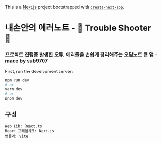 This is a [Next.js](https://nextjs.org/) project bootstrapped with [`create-next-app`](https://github.com/vercel/next.js/tree/canary/packages/create-next-app).

# 내손안의 에러노트 - 🎯 Trouble Shooter 🎯
### 프로젝트 진행중 발생한 오류, 에러들을 손쉽게 정리해주는 오답노트 웹 앱 - made by sub9707

First, run the development server:

```bash
npm run dev
# or
yarn dev
# or
pnpm dev
```

## 구성
```
Web Lib: React.ts
React 프레임워크: Next.js
번들러: Vite
```

